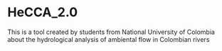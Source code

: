 # HeCCA_2.0
This is a tool created by students from National University of Colombia about the hydrological analysis of ambiental flow in Colombian rivers
